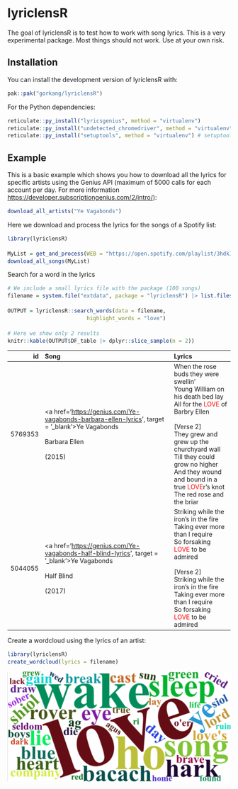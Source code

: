 
<!-- README.md is generated from README.Rmd. Please edit that file -->

# lyriclensR

<!-- badges: start -->

<!-- badges: end -->

The goal of lyriclensR is to test how to work with song lyrics. This is
a very experimental package. Most things should not work. Use at your
own risk.

## Installation

You can install the development version of lyriclensR with:

``` r
pak::pak("gorkang/lyriclensR")
```

For the Python dependencies:

``` r
reticulate::py_install("lyricsgenius", method = "virtualenv")
reticulate::py_install("undetected_chromedriver", method = "virtualenv")
reticulate::py_install("setuptools", method = "virtualenv") # setuptools includes distutils
```

## Example

This is a basic example which shows you how to download all the lyrics
for specific artists using the Genius API (maximum of 5000 calls for
each account per day. For more information
<https://developer.subscriptiongenius.com/2/intro/>):

``` r
download_all_artists("Ye Vagabonds")
```

Here we download and process the lyrics for the songs of a Spotify list:

``` r
library(lyriclensR)

MyList = get_and_process(WEB = "https://open.spotify.com/playlist/3hdkI3sIYMAPTz2aXNgXt4")
download_all_songs(MyList)
```

Search for a word in the lyrics

``` r
# We include a small lyrics file with the package (100 songs)
filename = system.file("extdata", package = "lyriclensR") |> list.files(full.names = TRUE)

OUTPUT = lyriclensR::search_words(data = filename, 
                         highlight_words = "love")

# Here we show only 2 results
knitr::kable(OUTPUT$DF_table |> dplyr::slice_sample(n = 2))
```

| id | Song | Lyrics |
|---:|:---|:---|
| 5769353 | \<a href=‘<https://genius.com/Ye-vagabonds-barbara-ellen-lyrics>’, target = ’\_blank’\>Ye Vagabonds<BR><BR>Barbara Ellen<BR><BR>(2015)</a> | When the rose buds they were swellin’<br>Young William on his death bed lay<br>All for the <a style = "color:red">LOVE</a> of Barbry Ellen<br><br>\[Verse 2\]<br>They grew and grew up the churchyard wall<br>Till they could grow no higher<br>And they wound and bound in a true <a style = "color:red">LOVE</a>r’s knot<br>The red rose and the briar |
| 5044055 | \<a href=‘<https://genius.com/Ye-vagabonds-half-blind-lyrics>’, target = ’\_blank’\>Ye Vagabonds<BR><BR>Half Blind<BR><BR>(2017)</a> | Striking while the iron’s in the fire<br>Taking ever more than I require<br>So forsaking <a style = "color:red">LOVE</a> to be admired<br><br>\[Verse 2\]<br>Striking while the iron’s in the fire<br>Taking ever more than I require<br>So forsaking <a style = "color:red">LOVE</a> to be admired |

Create a wordcloud using the lyrics of an artist:

``` r
library(lyriclensR)
create_wordcloud(lyrics = filename)
```

![](man/figures/wordcloud.png)
